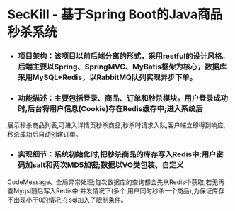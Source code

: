 # SecKill - 基于Spring Boot的Java商品秒杀系统
- ### 项目架构：该项目以前后端分离的形式，采用restful的设计风格。后端主要以Spring、SpringMVC、MyBatis框架为核心，数据库采用MySQL+Redis，以RabbitMQ队列实现异步下单。
- ### 功能描述：主要包括登录、商品、订单和秒杀模块。用户登录成功时,后台将用户信息(Cookie)存在Redis缓存中;进入系统后
展示秒杀商品列表,可进入详情页秒杀商品;秒杀时请求入队,客户端立即得到响应,秒杀成功后自动创建订单。
- ### 实现细节：系统初始化时,把秒杀商品的库存写入Redis中;用户密码加salt和两次MD5加密;数据以VO类包装、自定义
CodeMessage、全局异常处理;每次数据库的查询都会先从Redis中获取,若无再查Myqsl随后写入Redis中;并发情况下(多个
用户同时秒杀一个商品),为保证库存不出现小于0的情况,在sql加入了限制条件。
